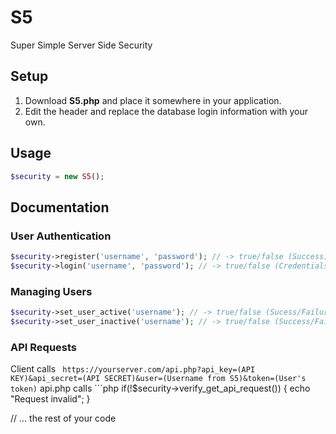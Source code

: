 # S5
Super Simple Server Side Security

## Setup
1. Download **S5.php** and place it somewhere in your application.
2. Edit the header and replace the database login information with your own.

## Usage
``` php
$security = new S5();
```
## Documentation
### User Authentication
``` php
$security->register('username', 'password'); // -> true/false (Success)
$security->login('username', 'password'); // -> true/false (Credentials correct/incorrect)
```
### Managing Users
``` php
$security->set_user_active('username'); // -> true/false (Sucess/Failure)
$security->set_user_inactive('username'); // -> true/false (Success/Failure)
```
### API Requests
Client calls ` https://yourserver.com/api.php?api_key=(API KEY)&api_secret=(API SECRET)&user=(Username from S5)&token=(User's token)`
api.php calls ```php
if(!$security->verify_get_api_request()) {
  echo "Request invalid";
}

// ... the rest of your code
```
